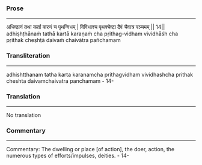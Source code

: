 ### Prose 
 --- 
अधिष्ठानं तथा कर्ता करणं च पृथग्विधम् |
विविधाश्च पृथक्चेष्टा दैवं चैवात्र पञ्चमम् || 14||
adhiṣhṭhānaṁ tathā kartā karaṇaṁ cha pṛithag-vidham
vividhāśh cha pṛithak cheṣhṭā daivaṁ chaivātra pañchamam

### Transliteration 
 --- 
adhishtthanam tatha karta karanamcha prithagvidham vividhashcha prithak cheshta daivamchaivatra panchamam - 14-

### Translation 
 --- 
No translation

### Commentary 
 --- 
Commentary: The dwelling or place [of action], the doer, action, the numerous types of efforts/impulses, deities. - 14-